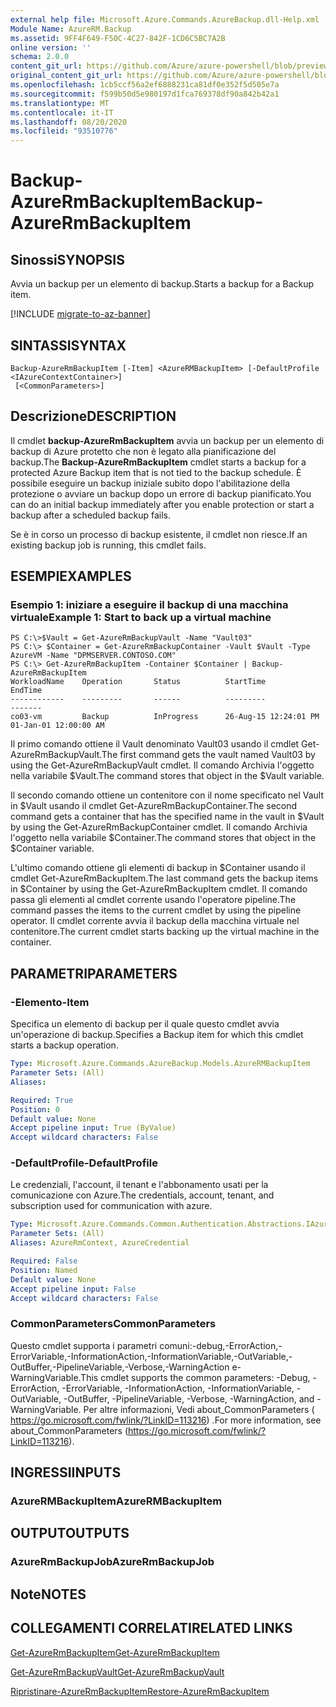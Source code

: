```yaml
---
external help file: Microsoft.Azure.Commands.AzureBackup.dll-Help.xml
Module Name: AzureRM.Backup
ms.assetid: 9FF4F649-F50C-4C27-842F-1CD6C5BC7A2B
online version: ''
schema: 2.0.0
content_git_url: https://github.com/Azure/azure-powershell/blob/preview/src/ResourceManager/AzureBackup/Commands.AzureBackup/help/Backup-AzureRmBackupItem.md
original_content_git_url: https://github.com/Azure/azure-powershell/blob/preview/src/ResourceManager/AzureBackup/Commands.AzureBackup/help/Backup-AzureRmBackupItem.md
ms.openlocfilehash: 1cb5ccf56a2ef6888231ca81df0e352f5d505e7a
ms.sourcegitcommit: f599b50d5e980197d1fca769378df90a842b42a1
ms.translationtype: MT
ms.contentlocale: it-IT
ms.lasthandoff: 08/20/2020
ms.locfileid: "93510776"
---
```

# <span data-ttu-id="b7c9c-101">Backup-AzureRmBackupItem</span><span class="sxs-lookup"><span data-stu-id="b7c9c-101">Backup-AzureRmBackupItem</span></span>

## <span data-ttu-id="b7c9c-102">Sinossi</span><span class="sxs-lookup"><span data-stu-id="b7c9c-102">SYNOPSIS</span></span>
<span data-ttu-id="b7c9c-103">Avvia un backup per un elemento di backup.</span><span class="sxs-lookup"><span data-stu-id="b7c9c-103">Starts a backup for a Backup item.</span></span>

[!INCLUDE [migrate-to-az-banner](../../includes/migrate-to-az-banner.md)]

## <span data-ttu-id="b7c9c-104">SINTASSI</span><span class="sxs-lookup"><span data-stu-id="b7c9c-104">SYNTAX</span></span>

```
Backup-AzureRmBackupItem [-Item] <AzureRMBackupItem> [-DefaultProfile <IAzureContextContainer>]
 [<CommonParameters>]
```

## <span data-ttu-id="b7c9c-105">Descrizione</span><span class="sxs-lookup"><span data-stu-id="b7c9c-105">DESCRIPTION</span></span>
<span data-ttu-id="b7c9c-106">Il cmdlet **backup-AzureRmBackupItem** avvia un backup per un elemento di backup di Azure protetto che non è legato alla pianificazione del backup.</span><span class="sxs-lookup"><span data-stu-id="b7c9c-106">The **Backup-AzureRmBackupItem** cmdlet starts a backup for a protected Azure Backup item that is not tied to the backup schedule.</span></span>
<span data-ttu-id="b7c9c-107">È possibile eseguire un backup iniziale subito dopo l'abilitazione della protezione o avviare un backup dopo un errore di backup pianificato.</span><span class="sxs-lookup"><span data-stu-id="b7c9c-107">You can do an initial backup immediately after you enable protection or start a backup after a scheduled backup fails.</span></span>

<span data-ttu-id="b7c9c-108">Se è in corso un processo di backup esistente, il cmdlet non riesce.</span><span class="sxs-lookup"><span data-stu-id="b7c9c-108">If an existing backup job is running, this cmdlet fails.</span></span>

## <span data-ttu-id="b7c9c-109">ESEMPI</span><span class="sxs-lookup"><span data-stu-id="b7c9c-109">EXAMPLES</span></span>

### <span data-ttu-id="b7c9c-110">Esempio 1: iniziare a eseguire il backup di una macchina virtuale</span><span class="sxs-lookup"><span data-stu-id="b7c9c-110">Example 1: Start to back up a virtual machine</span></span>
```
PS C:\>$Vault = Get-AzureRmBackupVault -Name "Vault03"
PS C:\> $Container = Get-AzureRmBackupContainer -Vault $Vault -Type AzureVM -Name "DPMSERVER.CONTOSO.COM"
PS C:\> Get-AzureRmBackupItem -Container $Container | Backup-AzureRmBackupItem
WorkloadName    Operation       Status          StartTime              EndTime
------------    ---------       ------          ---------              -------
co03-vm         Backup          InProgress      26-Aug-15 12:24:01 PM  01-Jan-01 12:00:00 AM
```

<span data-ttu-id="b7c9c-111">Il primo comando ottiene il Vault denominato Vault03 usando il cmdlet Get-AzureRmBackupVault.</span><span class="sxs-lookup"><span data-stu-id="b7c9c-111">The first command gets the vault named Vault03 by using the Get-AzureRmBackupVault cmdlet.</span></span>
<span data-ttu-id="b7c9c-112">Il comando Archivia l'oggetto nella variabile $Vault.</span><span class="sxs-lookup"><span data-stu-id="b7c9c-112">The command stores that object in the $Vault variable.</span></span>

<span data-ttu-id="b7c9c-113">Il secondo comando ottiene un contenitore con il nome specificato nel Vault in $Vault usando il cmdlet Get-AzureRmBackupContainer.</span><span class="sxs-lookup"><span data-stu-id="b7c9c-113">The second command gets a container that has the specified name in the vault in $Vault by using the Get-AzureRmBackupContainer cmdlet.</span></span>
<span data-ttu-id="b7c9c-114">Il comando Archivia l'oggetto nella variabile $Container.</span><span class="sxs-lookup"><span data-stu-id="b7c9c-114">The command stores that object in the $Container variable.</span></span>

<span data-ttu-id="b7c9c-115">L'ultimo comando ottiene gli elementi di backup in $Container usando il cmdlet Get-AzureRmBackupItem.</span><span class="sxs-lookup"><span data-stu-id="b7c9c-115">The last command gets the backup items in $Container by using the Get-AzureRmBackupItem cmdlet.</span></span>
<span data-ttu-id="b7c9c-116">Il comando passa gli elementi al cmdlet corrente usando l'operatore pipeline.</span><span class="sxs-lookup"><span data-stu-id="b7c9c-116">The command passes the items to the current cmdlet by using the pipeline operator.</span></span>
<span data-ttu-id="b7c9c-117">Il cmdlet corrente avvia il backup della macchina virtuale nel contenitore.</span><span class="sxs-lookup"><span data-stu-id="b7c9c-117">The current cmdlet starts backing up the virtual machine in the container.</span></span>

## <span data-ttu-id="b7c9c-118">PARAMETRI</span><span class="sxs-lookup"><span data-stu-id="b7c9c-118">PARAMETERS</span></span>

### <span data-ttu-id="b7c9c-119">-Elemento</span><span class="sxs-lookup"><span data-stu-id="b7c9c-119">-Item</span></span>
<span data-ttu-id="b7c9c-120">Specifica un elemento di backup per il quale questo cmdlet avvia un'operazione di backup.</span><span class="sxs-lookup"><span data-stu-id="b7c9c-120">Specifies a Backup item for which this cmdlet starts a backup operation.</span></span>

```yaml
Type: Microsoft.Azure.Commands.AzureBackup.Models.AzureRMBackupItem
Parameter Sets: (All)
Aliases: 

Required: True
Position: 0
Default value: None
Accept pipeline input: True (ByValue)
Accept wildcard characters: False
```

### <span data-ttu-id="b7c9c-121">-DefaultProfile</span><span class="sxs-lookup"><span data-stu-id="b7c9c-121">-DefaultProfile</span></span>
<span data-ttu-id="b7c9c-122">Le credenziali, l'account, il tenant e l'abbonamento usati per la comunicazione con Azure.</span><span class="sxs-lookup"><span data-stu-id="b7c9c-122">The credentials, account, tenant, and subscription used for communication with azure.</span></span>

```yaml
Type: Microsoft.Azure.Commands.Common.Authentication.Abstractions.IAzureContextContainer
Parameter Sets: (All)
Aliases: AzureRmContext, AzureCredential

Required: False
Position: Named
Default value: None
Accept pipeline input: False
Accept wildcard characters: False
```

### <span data-ttu-id="b7c9c-123">CommonParameters</span><span class="sxs-lookup"><span data-stu-id="b7c9c-123">CommonParameters</span></span>
<span data-ttu-id="b7c9c-124">Questo cmdlet supporta i parametri comuni:-debug,-ErrorAction,-ErrorVariable,-InformationAction,-InformationVariable,-OutVariable,-OutBuffer,-PipelineVariable,-Verbose,-WarningAction e-WarningVariable.</span><span class="sxs-lookup"><span data-stu-id="b7c9c-124">This cmdlet supports the common parameters: -Debug, -ErrorAction, -ErrorVariable, -InformationAction, -InformationVariable, -OutVariable, -OutBuffer, -PipelineVariable, -Verbose, -WarningAction, and -WarningVariable.</span></span> <span data-ttu-id="b7c9c-125">Per altre informazioni, Vedi about_CommonParameters ( https://go.microsoft.com/fwlink/?LinkID=113216) .</span><span class="sxs-lookup"><span data-stu-id="b7c9c-125">For more information, see about_CommonParameters (https://go.microsoft.com/fwlink/?LinkID=113216).</span></span>

## <span data-ttu-id="b7c9c-126">INGRESSI</span><span class="sxs-lookup"><span data-stu-id="b7c9c-126">INPUTS</span></span>

### <span data-ttu-id="b7c9c-127">AzureRMBackupItem</span><span class="sxs-lookup"><span data-stu-id="b7c9c-127">AzureRMBackupItem</span></span>

## <span data-ttu-id="b7c9c-128">OUTPUT</span><span class="sxs-lookup"><span data-stu-id="b7c9c-128">OUTPUTS</span></span>

### <span data-ttu-id="b7c9c-129">AzureRmBackupJob</span><span class="sxs-lookup"><span data-stu-id="b7c9c-129">AzureRmBackupJob</span></span>

## <span data-ttu-id="b7c9c-130">Note</span><span class="sxs-lookup"><span data-stu-id="b7c9c-130">NOTES</span></span>

## <span data-ttu-id="b7c9c-131">COLLEGAMENTI CORRELATI</span><span class="sxs-lookup"><span data-stu-id="b7c9c-131">RELATED LINKS</span></span>

[<span data-ttu-id="b7c9c-132">Get-AzureRmBackupItem</span><span class="sxs-lookup"><span data-stu-id="b7c9c-132">Get-AzureRmBackupItem</span></span>](./Get-AzureRmBackupItem.md)

[<span data-ttu-id="b7c9c-133">Get-AzureRmBackupVault</span><span class="sxs-lookup"><span data-stu-id="b7c9c-133">Get-AzureRmBackupVault</span></span>](./Get-AzureRmBackupVault.md)

[<span data-ttu-id="b7c9c-134">Ripristinare-AzureRmBackupItem</span><span class="sxs-lookup"><span data-stu-id="b7c9c-134">Restore-AzureRmBackupItem</span></span>](./Restore-AzureRmBackupItem.md)


